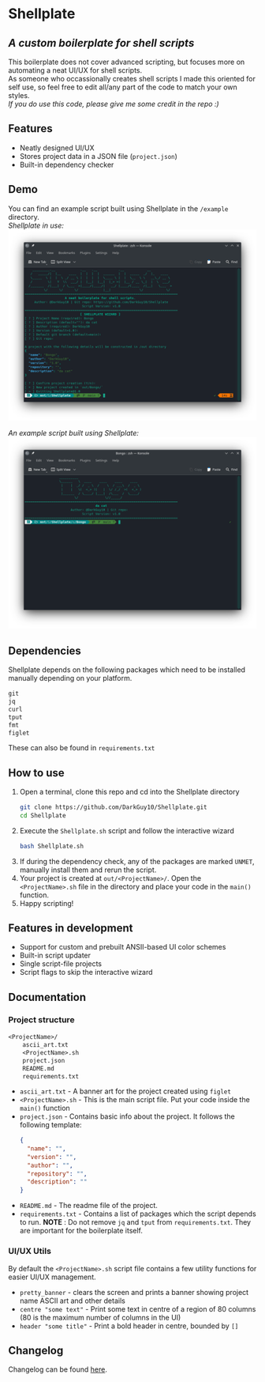 # Shellplate
## _A custom boilerplate for shell scripts_
This boilerplate does not cover advanced scripting, but focuses more on automating a neat UI/UX for shell scripts. <br>
As someone who occassionally creates shell scripts I made this oriented for self use, so feel free to edit all/any part of the code to match your own styles. <br>
_If you do use this code, please give me some credit in the repo :)_ <br>

## Features
- Neatly designed UI/UX
- Stores project data in a JSON file (`project.json`)
- Built-in dependency checker

## Demo
You can find an example script built using Shellplate in the `/example` directory. <br>
_Shellplate in use:_
![Shellplate in use](images/preview1.png)

_An example script built using Shellplate:_
![An example script built using Shellplate](images/preview2.png)

## Dependencies
Shellplate depends on the following packages which need to be installed manually depending on your platform.
```
git
jq
curl
tput
fmt
figlet
```
These can also be found in `requirements.txt`

## How to use
1. Open a terminal, clone this repo and cd into the Shellplate directory
    ```bash
    git clone https://github.com/DarkGuy10/Shellplate.git
    cd Shellplate
    ```
2. Execute the `Shellplate.sh` script and follow the interactive wizard
    ```bash
    bash Shellplate.sh
    ```
3. If during the dependency check, any of the packages are marked `UNMET`, manually install them and rerun the script.
4. Your project is created at `out/<ProjectName>/`. Open the `<ProjectName>.sh` file in the directory and place your code in the `main()` function.
5. Happy scripting!

## Features in development
- Support for custom and prebuilt ANSII-based UI color schemes
- Built-in script updater
- Single script-file projects
- Script flags to skip the interactive wizard

## Documentation
### Project structure
```
<ProjectName>/
    ascii_art.txt
    <ProjectName>.sh
    project.json
    README.md
    requirements.txt
```
- `ascii_art.txt` - A banner art for the project created using `figlet`
- `<ProjectName>.sh` - This is the main script file. Put your code inside the `main()` function
- `project.json` - Contains basic info about the project. It follows the following template:
    ```json
    {
      "name": "",
      "version": "",
      "author": "",
      "repository": "",
      "description": ""
    }
    ```
- `README.md` - The readme file of the project.
- `requirements.txt` - Contains a list of packages which the script depends to run.
**NOTE**  : Do not remove `jq` and `tput` from `requirements.txt`. They are important for the boilerplate itself.

### UI/UX Utils
By default the `<ProjectName>.sh` script file contains a few utility functions for easier UI/UX management.
- `pretty_banner` - clears the screen and prints a banner showing project name ASCII art and other details
- `centre "some text"` - Print some text in centre of a region of 80 columns (80 is the maximum number of columns in the UI)
- `header "some title"` - Print a bold header in centre, bounded by `[]`

## Changelog
Changelog can be found [here](CHANGELOG/).
